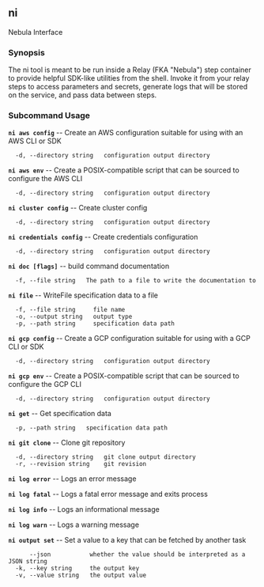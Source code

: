 ## ni

Nebula Interface

### Synopsis

The ni tool is meant to be run inside a Relay (FKA "Nebula")
step container to provide helpful SDK-like utilities from the shell.
Invoke it from your relay steps to access parameters and secrets,
generate logs that will be stored on the service, and pass data
between steps.


### Subcommand Usage

**`ni aws config`** -- Create an AWS configuration suitable for using with an AWS CLI or SDK
```
  -d, --directory string   configuration output directory
```

**`ni aws env`** -- Create a POSIX-compatible script that can be sourced to configure the AWS CLI
```
  -d, --directory string   configuration output directory
```

**`ni cluster config`** -- Create cluster config
```
  -d, --directory string   configuration output directory
```

**`ni credentials config`** -- Create credentials configuration
```
  -d, --directory string   configuration output directory
```

**`ni doc [flags]`** -- build command documentation
```
  -f, --file string   The path to a file to write the documentation to
```

**`ni file`** -- WriteFile specification data to a file
```
  -f, --file string     file name
  -o, --output string   output type
  -p, --path string     specification data path
```

**`ni gcp config`** -- Create a GCP configuration suitable for using with a GCP CLI or SDK
```
  -d, --directory string   configuration output directory
```

**`ni gcp env`** -- Create a POSIX-compatible script that can be sourced to configure the GCP CLI
```
  -d, --directory string   configuration output directory
```

**`ni get`** -- Get specification data
```
  -p, --path string   specification data path
```

**`ni git clone`** -- Clone git repository
```
  -d, --directory string   git clone output directory
  -r, --revision string    git revision
```

**`ni log error`** -- Logs an error message

**`ni log fatal`** -- Logs a fatal error message and exits process

**`ni log info`** -- Logs an informational message

**`ni log warn`** -- Logs a warning message

**`ni output set`** -- Set a value to a key that can be fetched by another task
```
      --json           whether the value should be interpreted as a JSON string
  -k, --key string     the output key
  -v, --value string   the output value
```

